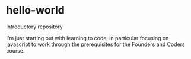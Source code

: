 # hello-world
Introductory repository

I'm just starting out with learning to code, in particular focusing on javascript to work through the prerequisites for the Founders and Coders course.
